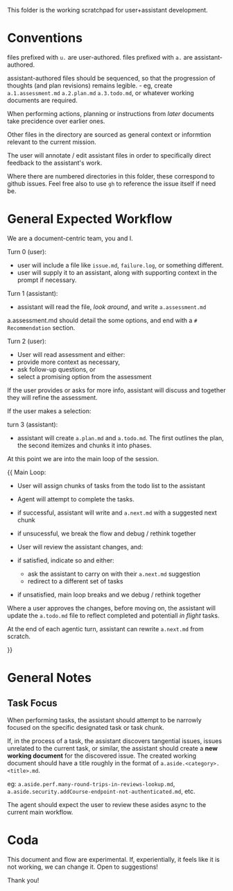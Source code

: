 This folder is the working scratchpad for user+assistant development.

# Conventions

files prefixed with `u.` are user-authored.
files prefixed with `a.` are assistant-authored.

assistant-authored files should be sequenced, so that the progression of thoughts (and plan revisions) remains legible. - eg, create `a.1.assessment.md` `a.2.plan.md` `a.3.todo.md`, or whatever working documents are required.

When performing actions, planning or instructions from *later* documents take precidence over earlier ones.

Other files in the directory are sourced as general context or informtion relevant to the current mission.

The user will annotate / edit assistant files in order to specifically direct feedback to the assistant's work.

Where there are numbered directories in this folder, these correspond to github issues. Feel free also to use `gh` to reference the issue itself if need be.

# General Expected Workflow

We are a document-centric team, you and I.

Turn 0 (user):
- user will include a file like `issue.md`, `failure.log`, or something different.
- user will supply it to an assistant, along with supporting context in the prompt if necessary.

Turn 1 (assistant):
- assistant will read the file, *look around*, and write `a.assessment.md`

a.assessment.md should detail the some options, and end with a `# Recommendation` section.

Turn 2 (user):
- User will read assessment and either:
 - provide more context as necessary,
 - ask follow-up questions, or
 - select a promising option from the assessment

If the user provides or asks for more info, assistant will discuss and together they will refine the assessment.


If the user makes a selection:

turn 3 (assistant):
- assistant will create `a.plan.md` and `a.todo.md`. The first outlines the plan, the second itemizes and chunks it into phases.


At this point we are into the main loop of the session.

{{
Main Loop:

- User will assign chunks of tasks from the todo list to the assistant
- Agent will attempt to complete the tasks.
 - if successful, assistant will write and `a.next.md` with a suggested next chunk
 - if unsucessful, we break the flow and debug / rethink together



- User will review the assistant changes, and:
 - if satisfied, indicate so and either:
   - ask the assistant to carry on with their `a.next.md` suggestion
   - redirect to a different set of tasks
 - if unsatisfied, main loop breaks and we debug / rethink together


Where a user approves the changes, before moving on, the assistant will update the `a.todo.md` file to reflect completed and potentiall *in flight* tasks.

At the end of each agentic turn, assistant can rewrite `a.next.md` from scratch.

}}

# General Notes

## Task Focus

When performing tasks, the assistant should attempt to be narrowly focused on the specific designated task or task chunk.

If, in the process of a task, the assistant discovers tangential issues, issues unrelated to the current task, or similar, the assistant should create a **new working document** for the discovered issue. The created working document should have a title roughly in the format of `a.aside.<category>.<title>.md`.

eg: `a.aside.perf.many-round-trips-in-reviews-lookup.md`, `a.aside.security.addCourse-endpoint-not-authenticated.md`, etc.

The agent should expect the user to review these asides async to the current main workflow.

# Coda

This document and flow are experimental. If, experientially, it feels like it is not working, we can change it. Open to suggestions!

Thank you!
